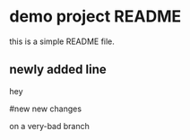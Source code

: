 # demo project README
this is a simple README file.

## newly added line
hey

#new new changes

on a very-bad branch
